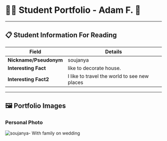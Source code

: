 # 👨‍🎓 Student Portfolio - Adam F. 🚴

---

## 📋 Student Information For Reading

| **Field** | **Details** |
|-----------|-------------|
| **Nickname/Pseudonym** | soujanya |
| **Interesting Fact** | like to decorate house. |
| **Interesting Fact2** | I like to travel the world to see new places |

---

## 🖼️ Portfolio Images


### Personal Photo
![soujanya- With family on wedding](C:\Users\souja\OneDrive\Pictures\IMG_2293.jpeg)

